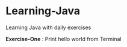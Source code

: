 # Learning-Java
Learning Java with daily exercises

**Exercise-One** : Print hello world from Terminal 
